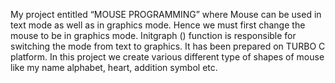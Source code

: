 My project entitled “MOUSE PROGRAMMING” where Mouse can be used in text mode as well as in graphics mode. Hence we must first change the mouse to be in graphics mode. Initgraph () function is responsible for switching the mode from text to graphics. It has been prepared on TURBO C platform. In this project we create various different type of shapes of mouse like my name alphabet, heart, addition symbol etc.
